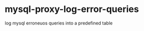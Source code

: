 mysql-proxy-log-error-queries
=============================

log mysql erroneuos queries into a predefined table
